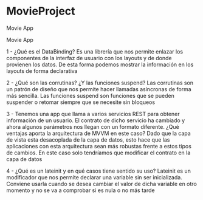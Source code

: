 # MovieProject
Movie App

Movie App

1 - ¿Qué es el DataBinding? Es una librería que nos permite enlazar los componentes de la interfaz de usuario con los layouts y de donde provienen los datos. De esta forma podemos mostrar la información en los layouts de forma declarativa

2 - ¿Qué son las corrutinas? ¿Y las funciones suspend? Las corrutinas son un patrón de diseño que nos permite hacer llamadas asíncronas de forma más sencilla. Las funciones suspend son funciones que se pueden suspender o retomar siempre que se necesite sin bloqueos

3 - Tenemos una app que llama a varios servicios REST para obtener información de un usuario. El contrato de dicho servicio ha cambiado y ahora algunos parámetros nos llegan con un formato diferente. ¿Qué ventajas aporta la arquitectura de MVVM en este caso? Dado que la capa de vista esta desacoplada de la capa de datos, esto hace que las aplicaciones con esta arquitectura sean más robustas frente a estos tipos de cambios. En este caso solo tendríamos que modificar el contrato en la capa de datos

4 - ¿Qué es un lateinit y en qué casos tiene sentido su uso? Lateinit es un modificador que nos permite declarar una variable sin ser inicializada. Conviene usarla cuando se desea cambiar el valor de dicha variable en otro momento y no se va a comprobar si es nula o no más tarde
